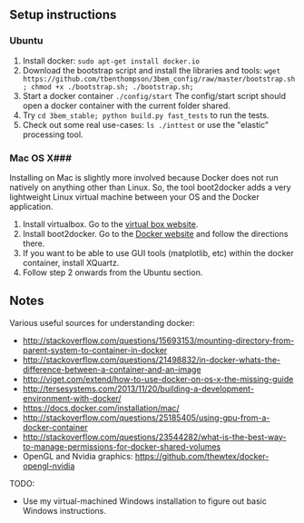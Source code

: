 
## Setup instructions ##
### Ubuntu ###
1. Install docker: `sudo apt-get install docker.io`
2. Download the bootstrap script and install the libraries and tools: `wget https://github.com/tbenthompson/3bem_config/raw/master/bootstrap.sh ; chmod +x ./bootstrap.sh; ./bootstrap.sh;`
3. Start a docker container `./config/start` The config/start script should open a docker container with the current folder shared. 
4. Try `cd 3bem_stable; python build.py fast_tests` to run the tests.
5. Check out some real use-cases: `ls ./inttest` or use the "elastic" processing tool.

### Mac OS X###
Installing on Mac is slightly more involved because Docker does not run natively on anything other than Linux. So, the tool boot2docker adds a very lightweight Linux virtual machine between your OS and the Docker application.

1. Install virtualbox. Go to the [virtual box website](http://virtualbox.org/).
2. Install boot2docker. Go to the [Docker website](https://docs.docker.com/installation/mac/) and follow the directions there.
3. If you want to be able to use GUI tools (matplotlib, etc) within the docker container, install XQuartz.
4. Follow step 2 onwards from the Ubuntu section.

## Notes ##

Various useful sources for understanding docker:
* http://stackoverflow.com/questions/15693153/mounting-directory-from-parent-system-to-container-in-docker
* http://stackoverflow.com/questions/21498832/in-docker-whats-the-difference-between-a-container-and-an-image
* http://viget.com/extend/how-to-use-docker-on-os-x-the-missing-guide
* http://tersesystems.com/2013/11/20/building-a-development-environment-with-docker/
* https://docs.docker.com/installation/mac/
* http://stackoverflow.com/questions/25185405/using-gpu-from-a-docker-container
* http://stackoverflow.com/questions/23544282/what-is-the-best-way-to-manage-permissions-for-docker-shared-volumes
* OpenGL and Nvidia graphics: https://github.com/thewtex/docker-opengl-nvidia

TODO: 
* Use my virtual-machined Windows installation to figure out basic Windows instructions.
